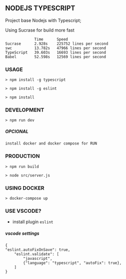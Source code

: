 ## NODEJS TYPESCRIPT

Project base Nodejs with Typescript;

Using Sucrase for build more fast
```
             Time      Speed
Sucrase      2.928s    225752 lines per second
swc          13.782s   47966 lines per second
TypeScript   39.603s   16693 lines per second
Babel        52.598s   12569 lines per second
```

### USAGE
`> npm install -g typescript`

`> npm install -g eslint`

`> npm install`

### DEVELOPMENT
`> npm run dev`
##### OPCIONAL
`install docker and docker compose for RUN`

### PRODUCTION
`> npm run build`

`> node src/server.js`

### USING DOCKER
`> docker-compose up`




### USE VSCODE?
* install plugin `eslint`

##### vscode settings
```
{
"eslint.autoFixOnSave": true,
    "eslint.validate": [
        "javascript",
        {"language": "typescript", "autoFix": true},
    ]
}

```


